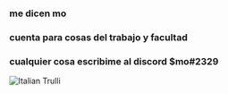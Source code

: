 ### me dicen mo
### cuenta para cosas del trabajo y facultad
### cualquier cosa escribime al discord $mo#2329
<img src="pic_trulli.jpg" alt="Italian Trulli">
